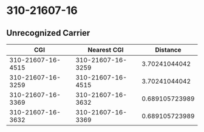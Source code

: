 # 310-21607-16
## Unrecognized Carrier


| CGI | Nearest CGI | Distance |
|-----|-------------|----------|
| 310-21607-16-4515 | 310-21607-16-3259 | 3.70241044042 |
| 310-21607-16-3259 | 310-21607-16-4515 | 3.70241044042 |
| 310-21607-16-3369 | 310-21607-16-3632 | 0.689105723989 |
| 310-21607-16-3632 | 310-21607-16-3369 | 0.689105723989 |
